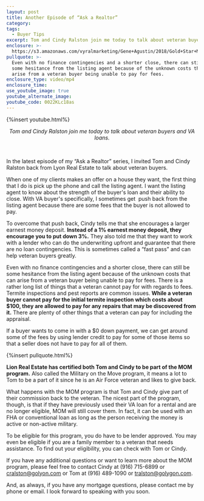 ```yaml
---
layout: post
title: Another Episode of “Ask a Realtor”
category:
tags:
  - Buyer Tips
excerpt: Tom and Cindy Ralston join me today to talk about veteran buyers and VA loans.
enclosure: >-
  https://s3.amazonaws.com/vyralmarketing/Gene+Agustin/2018/Gold+Star+Mortgage+Financial-+veteran+buyers.mp4
pullquote: >-
  Even with no finance contingencies and a shorter close, there can still be
  some hesitance from the listing agent because of the unknown costs that can
  arise from a veteran buyer being unable to pay for fees.
enclosure_type: video/mp4
enclosure_time:
use_youtube_image: true
youtube_alternate_image:
youtube_code: 0022KLc18as
---
```


{%insert youtube.html%}

<p style="text-align: center;"><em>Tom and Cindy Ralston join me today to talk about veteran buyers and VA loans.</em></p>

<center>&nbsp;</center>

In the latest episode of my “Ask a Realtor” series, I invited Tom and Cindy Ralston back from Lyon Real Estate to talk about veteran buyers.

When one of my clients makes an offer on a house they want, the first thing that I do is pick up the phone and call the listing agent. I want the listing agent to know about the strength of the buyer's loan and their ability to close. With VA buyer's specifically, I sometimes get &nbsp;push back from the listing agent because there are some fees that the buyer is not allowed to pay.

To overcome that push back, Cindy tells me that she encourages a larger earnest money deposit. **Instead of a 1% earnest money deposit, they encourage you to put down 3%.** They also told me that they want to work with a lender who can do the underwriting upfront and guarantee that there are no loan contingencies. This is sometimes called a “fast pass” and can help veteran buyers greatly.

Even with no finance contingencies and a shorter close, there can still be some hesitance from the listing agent because of the unknown costs that can arise from a veteran buyer being unable to pay for fees. There is a rather long list of things that a veteran cannot pay for with regards to fees. Termite inspections and pest reports are common issues. **While a veteran buyer cannot pay for the initial termite inspection which costs about $100, they are allowed to pay for any repairs that may be discovered from it.** There are plenty of other things that a veteran can pay for including the appraisal.

If a buyer wants to come in with a $0 down payment, we can get around some of the fees by using lender credit to pay for some of those items so that a seller does not have to pay for all of them.

{%insert pullquote.html%}

**Lion Real Estate has certified both Tom and Cindy to be part of the MOM program.** Also called the Military on the Move program, it means a lot to Tom to be a part of it since he is an Air Force veteran and likes to give back.

What happens with the MOM program is that Tom and Cindy give part of their commission back to the veteran. The nicest part of the program, though, is that if they have previously used their VA loan for a rental and are no longer eligible, MOM will still cover them. In fact, it can be used with an FHA or conventional loan as long as the person receiving the money is active or non-active military.

To be eligible for this program, you do have to be lender approved. You may even be eligible if you are a family member to a veteran that needs assistance. To find out your eligibility, you can check with Tom or Cindy.

If you have any additional questions or want to learn more about the MOM program, please feel free to contact Cindy at (916) 715-6899 or cralston@golyon.com or Tom at (916) 489-1090 or tralston@golygon.com.

And, as always, if you have any mortgage questions, please contact me by phone or email. I look forward to speaking with you soon.